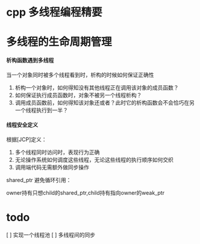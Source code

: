 # cpp 多线程编程精要

# 多线程的生命周期管理

#### 析构函数遇到多线程

当一个对象同时被多个线程看到时，析构的时候如何保证正确性

1. 析构一个对象时，如何得知没有其他线程正在调用该对象的成员函数？
2. 如何保证执行成员函数时，对象不被另一个线程析构？
3. 调用成员函数前，如何得知该对象还或者？此时它的析构函数会不会恰巧在另一个线程执行到一半？

#### 线程安全定义

根据[JCP]定义：

1. 多个线程同时访问时，表现行为正确
2. 无论操作系统如何调度这些线程，无论这些线程的执行顺序如何交织
3. 调用端代码无需额外做同步操作

shared_ptr 避免循环引用：

owner持有只想child的shared_ptr,child持有指向owner的weak_ptr

# todo

[ ] 实现一个线程池
[ ] 多线程间的同步